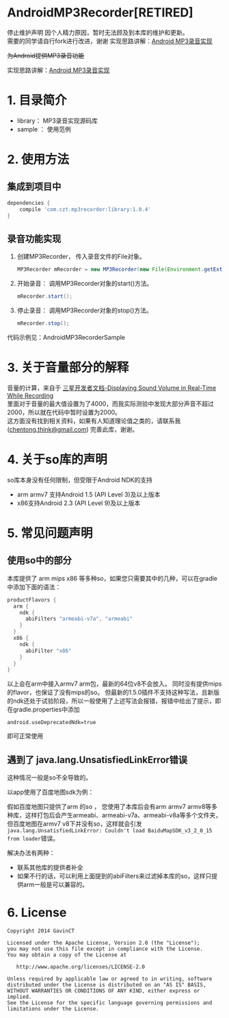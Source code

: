 AndroidMP3Recorder[RETIRED]
==================
停止维护声明
因个人精力原因，暂时无法顾及到本库的维护和更新。  
需要的同学请自行fork进行改进，谢谢   实现思路讲解：[Android MP3录音实现](http://www.cnblogs.com/ct2011/p/4080193.html)   



<del>为Android提供MP3录音功能

实现思路讲解：[Android MP3录音实现](http://www.cnblogs.com/ct2011/p/4080193.html) 

# 1. 目录简介

- library： MP3录音实现源码库  
- sample ： 使用范例   

# 2. 使用方法
## 集成到项目中

```Groovy
dependencies {
    compile 'com.czt.mp3recorder:library:1.0.4'
}
```

## 录音功能实现
1. 创建MP3Recorder， 传入录音文件的File对象。

	```java
	MP3Recorder mRecorder = new MP3Recorder(new File(Environment.getExternalStorageDirectory(),"test.mp3"));
	```
2. 开始录音： 调用MP3Recorder对象的start()方法。

	```java
	mRecorder.start();
	```
3. 停止录音： 调用MP3Recorder对象的stop()方法。

	```java
	mRecorder.stop();
	```

代码示例见：AndroidMP3RecorderSample
# 3. 关于音量部分的解释
音量的计算，来自于 [三星开发者文档-Displaying Sound Volume in Real-Time While Recording](http://developer.samsung.com/technical-doc/view.do?v=T000000086)    
里面对于音量的最大值设置为了4000，而我实际测验中发现大部分声音不超过2000，所以就在代码中暂时设置为2000。  
这方面没有找到相关资料，如果有人知道理论值之类的，请联系我(chentong.think@gmail.com) 完善此库，谢谢。

# 4. 关于so库的声明
so库本身没有任何限制，但受限于Android NDK的支持 
- arm armv7 支持Android 1.5 (API Level 3)及以上版本
- x86支持Android 2.3 (API Level 9)及以上版本

# 5. 常见问题声明

## 使用so中的部分

本库提供了 arm mips x86 等多种so，如果您只需要其中的几种，可以在gradle中添加下面的语法：

```groovy
productFlavors {
  arm {
    ndk {
      abiFilters "armeabi-v7a", "armeabi"
    }
  }
  x86 {
    ndk {
      abiFilter "x86"
    }
  }
}
```

以上会在arm中接入armv7 arm包，最新的64位v8不会放入。 同时没有提供mips的flavor，也保证了没有mips的so。 但最新的1.5.0插件不支持这种写法，且新版的ndk还处于试验阶段，所以一般使用了上述写法会报错，报错中给出了提示，即在gradle.properties中添加

```
android.useDeprecatedNdk=true
```

即可正常使用

## 遇到了 java.lang.UnsatisfiedLinkError错误

这种情况一般是so不全导致的。

以app使用了百度地图sdk为例：   

假如百度地图只提供了arm 的so ， 您使用了本库后会有arm armv7 armv8等多种库，这样打包后会产生armeabi、armeabi-v7a、armeabi-v8a等多个文件夹，但百度地图在armv7 v8下并没有so，这样就会引发`java.lang.UnsatisfiedLinkError: Couldn't load BaiduMapSDK_v3_2_0_15 from loader`错误。  

解决办法有两种：

- 联系其他库的提供者补全
- 如果不行的话，可以利用上面提到的abiFilters来过滤掉本库的so，这样只提供arm一般是可以兼容的。</del>


# 6. License

    Copyright 2014 GavinCT

    Licensed under the Apache License, Version 2.0 (the "License");
    you may not use this file except in compliance with the License.
    You may obtain a copy of the License at

       http://www.apache.org/licenses/LICENSE-2.0

    Unless required by applicable law or agreed to in writing, software
    distributed under the License is distributed on an "AS IS" BASIS,
    WITHOUT WARRANTIES OR CONDITIONS OF ANY KIND, either express or implied.
    See the License for the specific language governing permissions and
    limitations under the License.
